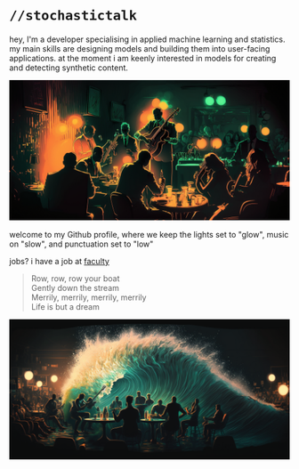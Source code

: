 # `//stochastictalk`

hey, I'm a developer specialising in applied machine learning and statistics. my main skills are designing models and building them into user-facing applications. at the moment i am keenly interested in models for creating and detecting synthetic content.

![](basicbit_inside_a_crowded_jazz_club_jazz_band_playing_atmospher_09107cc1-5ffc-449e-b6bc-a6077ea29465.png)

welcome to my Github profile, where we keep the lights set to "glow", music on "slow", and punctuation set to "low"

jobs? i have a job at [faculty](https://faculty.ai/)

> Row, row, row your boat  
> Gently down the stream  
> Merrily, merrily, merrily, merrily  
> Life is but a dream

![](basicbit_a_crashing_wave_in_the_style_of_this_image_6694c977-0228-4bc6-bc74-b27cbd19a457.png)

